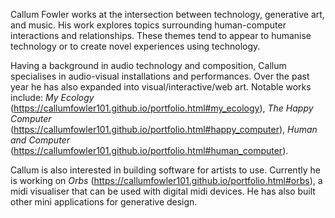 Callum Fowler works at the intersection between technology, generative art, and music. His work explores topics surrounding human-computer interactions and relationships. These themes tend to appear to humanise technology or to create novel experiences using technology.

Having a background in audio technology and composition, Callum specialises in audio-visual installations and performances. Over the past year he has also expanded into visual/interactive/web art. Notable works include: *My Ecology* (https://callumfowler101.github.io/portfolio.html#my_ecology), *The Happy Computer* (https://callumfowler101.github.io/portfolio.html#happy_computer), *Human and Computer* (https://callumfowler101.github.io/portfolio.html#human_computer).

Callum is also interested in building software for artists to use. Currently he is working on *Orbs* (https://callumfowler101.github.io/portfolio.html#orbs), a midi visualiser that can be used with digital midi devices. He has also built other mini applications for generative design.